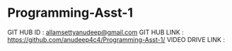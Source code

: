 # Programming-Asst-1
GIT HUB ID : allamsettyanudeep@gmail.com
GIT HUB LINK : https://github.com/anudeep4c4/Programming-Asst-1/
VIDEO DRIVE LINK : 
